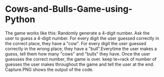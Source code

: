 # Cows-and-Bulls-Game-using-Python

The game works like this:
Randomly generate a 4-digit number. Ask the user to guess a 4-digit number.
For every digit the user guessed correctly in the correct place, they have a
"cow". For every digit the user guessed correctly in the wrong place, they
have a "bull".Everytime the user makes a guess, tell them how many "cows" 
and "bulls" they have. Once the user guessses the correct number, the game is over.
keep te=rack of number of guesses the user makes throughout the game and tell
the user at the end.
Capture.PNG shows the output of the code.
